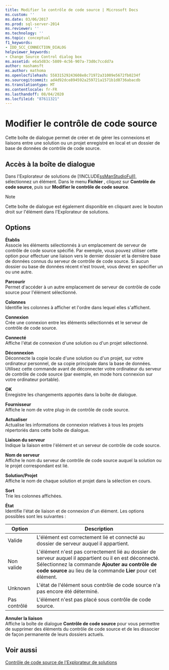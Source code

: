 ```yaml
---
title: Modifier le contrôle de code source | Microsoft Docs
ms.custom: ''
ms.date: 03/06/2017
ms.prod: sql-server-2014
ms.reviewer: ''
ms.technology: ''
ms.topic: conceptual
f1_keywords:
- IDD_SCC_CONNECTION_DIALOG
helpviewer_keywords:
- Change Source Control dialog box
ms.assetid: e6a5d83c-5809-4c56-907a-73d0c7ccdd7a
author: mashamsft
ms.author: mathoma
ms.openlocfilehash: 55831529243608e8c71972a31009e5672fb0234f
ms.sourcegitcommit: ad4d92dce894592a259721a1571b1d8736abacdb
ms.translationtype: MT
ms.contentlocale: fr-FR
ms.lasthandoff: 08/04/2020
ms.locfileid: "87611321"
---
```

# <a name="change-source-control"></a>Modifier le contrôle de code source
  Cette boîte de dialogue permet de créer et de gérer les connexions et liaisons entre une solution ou un projet enregistré en local et un dossier de base de données de contrôle de code source.  
  
## <a name="dialog-box-access"></a>Accès à la boîte de dialogue  
 Dans l'Explorateur de solutions de [!INCLUDE[ssManStudioFull](../includes/ssmanstudiofull-md.md)], sélectionnez un élément. Dans le menu **Fichier** , cliquez sur **Contrôle de code source**, puis sur **Modifier le contrôle de code source**.  
  
> [!NOTE]  
>  Cette boîte de dialogue est également disponible en cliquant avec le bouton droit sur l'élément dans l'Explorateur de solutions.  
  
## <a name="options"></a>Options  
 **Établis**  
 Associe les éléments sélectionnés à un emplacement de serveur de contrôle de code source spécifié. Par exemple, vous pouvez utiliser cette option pour effectuer une liaison vers le dernier dossier et la dernière base de données connus du serveur de contrôle de code source. Si aucun dossier ou base de données récent n'est trouvé, vous devez en spécifier un ou une autre.  
  
 **Parcourir**  
 Permet d'accéder à un autre emplacement de serveur de contrôle de code source pour l'élément sélectionné.  
  
 **Colonnes**  
 Identifie les colonnes à afficher et l'ordre dans lequel elles s'affichent.  
  
 **Connexion**  
 Crée une connexion entre les éléments sélectionnés et le serveur de contrôle de code source.  
  
 **Connecté**  
 Affiche l'état de connexion d'une solution ou d'un projet sélectionné.  
  
 **Déconnexion**  
 Déconnecte la copie locale d'une solution ou d'un projet, sur votre ordinateur personnel, de sa copie principale dans la base de données. Utilisez cette commande avant de déconnecter votre ordinateur du serveur de contrôle de code source (par exemple, en mode hors connexion sur votre ordinateur portable).  
  
 **OK**  
 Enregistre les changements apportés dans la boîte de dialogue.  
  
 **Fournisseur**  
 Affiche le nom de votre plug-in de contrôle de code source.  
  
 **Actualiser**  
 Actualise les informations de connexion relatives à tous les projets répertoriés dans cette boîte de dialogue.  
  
 **Liaison du serveur**  
 Indique la liaison entre l'élément et un serveur de contrôle de code source.  
  
 **Nom de serveur**  
 Affiche le nom du serveur de contrôle de code source auquel la solution ou le projet correspondant est lié.  
  
 **Solution/Projet**  
 Affiche le nom de chaque solution et projet dans la sélection en cours.  
  
 **Sort**  
 Trie les colonnes affichées.  
  
 **État**  
 Identifie l'état de liaison et de connexion d'un élément. Les options possibles sont les suivantes :  
  
|**Option**|**Description**|  
|----------------|---------------------|  
|Valide|L'élément est correctement lié et connecté au dossier de serveur auquel il appartient.|  
|Non valide|L'élément n'est pas correctement lié au dossier de serveur auquel il appartient ou il en est déconnecté. Sélectionnez la commande **Ajouter au contrôle de code source** au lieu de la commande **Lier** pour cet élément.|  
|Unknown|L'état de l'élément sous contrôle de code source n'a pas encore été déterminé.|  
|Pas contrôlé|L'élément n'est pas placé sous contrôle de code source.|  
  
 **Annuler la liaison**  
 Affiche la boîte de dialogue **Contrôle de code source** pour vous permettre de supprimer des éléments du contrôle de code source et de les dissocier de façon permanente de leurs dossiers actuels.  
  
## <a name="see-also"></a>Voir aussi  
 [Contrôle de code source de l'Explorateur de solutions](../../2014/database-engine/solution-explorer-source-control.md)  
  
  
